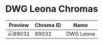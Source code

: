 # DWG Leona Chromas



| Preview | Chroma ID | Name |
|---------|-----------|------|
| ![89032](https://raw.communitydragon.org/latest/plugins/rcp-be-lol-game-data/global/default/v1/champion-chroma-images/89/89032.png) | 89032 | DWG Leona |